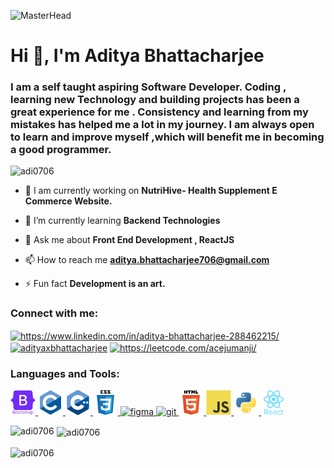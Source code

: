 ![MasterHead](https://tenor.com/view/ninjala-jane-hacker-hacking-computer-gif-20337624.gif )
<h1 align="left">Hi 👋, I'm Aditya Bhattacharjee</h1>
<h3 align="left">I am a self taught aspiring Software Developer. Coding , learning new Technology and building projects has been a great experience for me . Consistency and learning from my mistakes has helped me a lot in my journey. I am always open to learn and improve myself ,which will benefit me in becoming a good programmer.</h3>

<p align="left"> <img src="https://komarev.com/ghpvc/?username=adi0706&label=Profile%20views&color=0e75b6&style=flat" alt="adi0706" /> </p>



- 🔭 I am currently working on **NutriHive- Health Supplement E Commerce Website.**

- 🌱 I’m currently learning **Backend Technologies**

- 💬 Ask me about **Front End Development , ReactJS**

- 📫 How to reach me **aditya.bhattacharjee706@gmail.com**

- ⚡ Fun fact **Development is an art.**

<h3 align="left">Connect with me:</h3>
<p align="left">
<a href="https://linkedin.com/in/https://www.linkedin.com/in/aditya-bhattacharjee-288462215/" target="blank"><img align="center" src="https://raw.githubusercontent.com/rahuldkjain/github-profile-readme-generator/master/src/images/icons/Social/linked-in-alt.svg" alt="https://www.linkedin.com/in/aditya-bhattacharjee-288462215/" height="30" width="40" /></a>
<a href="https://instagram.com/adityaxbhattacharjee" target="blank"><img align="center" src="https://raw.githubusercontent.com/rahuldkjain/github-profile-readme-generator/master/src/images/icons/Social/instagram.svg" alt="adityaxbhattacharjee" height="30" width="40" /></a>
<a href="https://www.leetcode.com/https://leetcode.com/acejumanji/" target="blank"><img align="center" src="https://raw.githubusercontent.com/rahuldkjain/github-profile-readme-generator/master/src/images/icons/Social/leet-code.svg" alt="https://leetcode.com/acejumanji/" height="30" width="40" /></a>
</p>

<h3 align="left">Languages and Tools:</h3>
<p align="left"> <a href="https://getbootstrap.com" target="_blank" rel="noreferrer"> <img src="https://raw.githubusercontent.com/devicons/devicon/master/icons/bootstrap/bootstrap-plain-wordmark.svg" alt="bootstrap" width="40" height="40"/> </a> <a href="https://www.cprogramming.com/" target="_blank" rel="noreferrer"> <img src="https://raw.githubusercontent.com/devicons/devicon/master/icons/c/c-original.svg" alt="c" width="40" height="40"/> </a> <a href="https://www.w3schools.com/cpp/" target="_blank" rel="noreferrer"> <img src="https://raw.githubusercontent.com/devicons/devicon/master/icons/cplusplus/cplusplus-original.svg" alt="cplusplus" width="40" height="40"/> </a> <a href="https://www.w3schools.com/css/" target="_blank" rel="noreferrer"> <img src="https://raw.githubusercontent.com/devicons/devicon/master/icons/css3/css3-original-wordmark.svg" alt="css3" width="40" height="40"/> </a> <a href="https://www.figma.com/" target="_blank" rel="noreferrer"> <img src="https://www.vectorlogo.zone/logos/figma/figma-icon.svg" alt="figma" width="40" height="40"/> </a> <a href="https://git-scm.com/" target="_blank" rel="noreferrer"> <img src="https://www.vectorlogo.zone/logos/git-scm/git-scm-icon.svg" alt="git" width="40" height="40"/> </a> <a href="https://www.w3.org/html/" target="_blank" rel="noreferrer"> <img src="https://raw.githubusercontent.com/devicons/devicon/master/icons/html5/html5-original-wordmark.svg" alt="html5" width="40" height="40"/> </a> <a href="https://developer.mozilla.org/en-US/docs/Web/JavaScript" target="_blank" rel="noreferrer"> <img src="https://raw.githubusercontent.com/devicons/devicon/master/icons/javascript/javascript-original.svg" alt="javascript" width="40" height="40"/> </a> <a href="https://www.python.org" target="_blank" rel="noreferrer"> <img src="https://raw.githubusercontent.com/devicons/devicon/master/icons/python/python-original.svg" alt="python" width="40" height="40"/> </a> <a href="https://reactjs.org/" target="_blank" rel="noreferrer"> <img src="https://raw.githubusercontent.com/devicons/devicon/master/icons/react/react-original-wordmark.svg" alt="react" width="40" height="40"/> </a> </p>

<p><img align="left" src="https://github-readme-stats.vercel.app/api/top-langs?username=adi0706&show_icons=true&locale=en&layout=compact" alt="adi0706" /></p>

<p>&nbsp;<img align="center" src="https://github-readme-stats.vercel.app/api?username=adi0706&show_icons=true&locale=en" alt="adi0706" /></p>

<p><img align="center" src="https://github-readme-streak-stats.herokuapp.com/?user=adi0706&" alt="adi0706" /></p>
